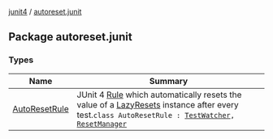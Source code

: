 [junit4](../index.md) / [autoreset.junit](./index.md)

## Package autoreset.junit

### Types

| Name | Summary |
|---|---|
| [AutoResetRule](-auto-reset-rule/index.md) | JUnit 4 [Rule](https://junit.org/junit4/javadoc/latest/org/junit/Rule.html) which automatically resets the value of a [LazyResets](https://rbusarow.github.io/AutoReset/api/autoreset.api/-lazy-resets/index.md) instance after every test.`class AutoResetRule : `[`TestWatcher`](https://junit.org/junit4/javadoc/latest/org/junit/rules/TestWatcher.html)`, `[`ResetManager`](https://rbusarow.github.io/AutoReset/api/autoreset.api/-reset-manager/index.md) |
